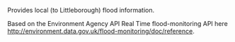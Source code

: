 Provides local (to Littleborough) flood information.

Based on the Environment Agency API Real Time flood-monitoring API here http://environment.data.gov.uk/flood-monitoring/doc/reference.

